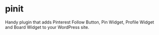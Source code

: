 pinit
=====

Handy plugin that adds Pinterest Follow Button, Pin Widget, Profile Widget and Board Widget to your WordPress site.
